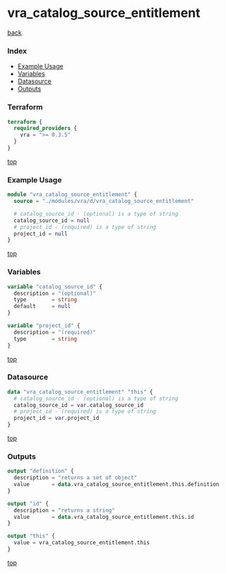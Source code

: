 # vra_catalog_source_entitlement

[back](../vra.md)

### Index

- [Example Usage](#example-usage)
- [Variables](#variables)
- [Datasource](#datasource)
- [Outputs](#outputs)

### Terraform

```terraform
terraform {
  required_providers {
    vra = ">= 0.3.5"
  }
}
```

[top](#index)

### Example Usage

```terraform
module "vra_catalog_source_entitlement" {
  source = "./modules/vra/d/vra_catalog_source_entitlement"

  # catalog_source_id - (optional) is a type of string
  catalog_source_id = null
  # project_id - (required) is a type of string
  project_id = null
}
```

[top](#index)

### Variables

```terraform
variable "catalog_source_id" {
  description = "(optional)"
  type        = string
  default     = null
}

variable "project_id" {
  description = "(required)"
  type        = string
}
```

[top](#index)

### Datasource

```terraform
data "vra_catalog_source_entitlement" "this" {
  # catalog_source_id - (optional) is a type of string
  catalog_source_id = var.catalog_source_id
  # project_id - (required) is a type of string
  project_id = var.project_id
}
```

[top](#index)

### Outputs

```terraform
output "definition" {
  description = "returns a set of object"
  value       = data.vra_catalog_source_entitlement.this.definition
}

output "id" {
  description = "returns a string"
  value       = data.vra_catalog_source_entitlement.this.id
}

output "this" {
  value = vra_catalog_source_entitlement.this
}
```

[top](#index)